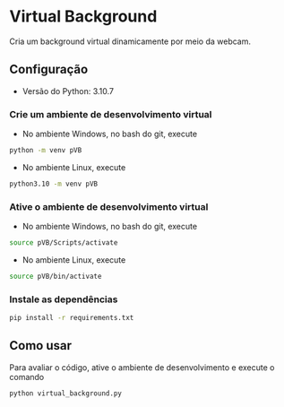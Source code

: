 # Virtual Background

Cria um background virtual dinamicamente por meio da webcam.

## Configuração

- Versão do Python: 3.10.7

### Crie um ambiente de desenvolvimento virtual

- No ambiente Windows, no bash do git, execute
```bash
python -m venv pVB
```

- No ambiente Linux, execute
```bash
python3.10 -m venv pVB
```

### Ative o ambiente de desenvolvimento virtual

- No ambiente Windows, no bash do git, execute
```bash
source pVB/Scripts/activate
```

- No ambiente Linux, execute
```bash
source pVB/bin/activate
```

### Instale as dependências

```bash
pip install -r requirements.txt
```

## Como usar

Para avaliar o código, ative o ambiente de desenvolvimento e execute o comando

```bash
python virtual_background.py
```